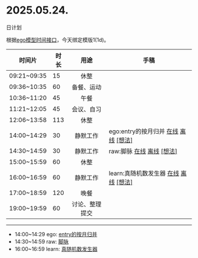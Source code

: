 # 2025.05.24.
日计划

根据[ego模型时间接口](https://gitee.com/hyg/blog/blob/master/timeflow.md)，今天绑定模版1(1d)。

| 时间片 | 时长 | 用途 | 手稿 |
| --- | --- | :---: | --- |
| 09:21~09:35 | 15 | 休整 |  |
| 09:36~10:35 | 60 | 备餐、运动 |  |
| 10:36~11:20 | 45 | 午餐 |  |
| 11:21~12:05 | 45 | 会议、自习 |  |
| 12:06~13:58 | 113 | 休整 |  |
| 14:00~14:29 | 30 | 静默工作 | ego:entry的按月归并 [在线](http://simp.ly/p/8t3vlk) [离线](../../draft/2025/20250524140000.md) <a href="mailto:huangyg@mars22.com?subject=关于2025.05.24.[ego:entry的按月归并]任务&body=日期: 20250524%0D%0A序号: 5%0D%0A手稿:../../draft/2025/20250524140000.md%0D%0A---请勿修改邮件主题及以上内容 从下一行开始写您的想法---%0D%0A">[想法]</a> |
| 14:30~14:59 | 30 | 静默工作 | raw:脚脉 [在线](http://simp.ly/p/5k9gJy) [离线](../../draft/2025/20250524143000.md) <a href="mailto:huangyg@mars22.com?subject=关于2025.05.24.[raw:脚脉]任务&body=日期: 20250524%0D%0A序号: 6%0D%0A手稿:../../draft/2025/20250524143000.md%0D%0A---请勿修改邮件主题及以上内容 从下一行开始写您的想法---%0D%0A">[想法]</a> |
| 15:00~15:59 | 60 | 休整 |  |
| 16:00~16:59 | 60 | 静默工作 | learn:真随机数发生器 [在线](http://simp.ly/p/4QDThK) [离线](../../draft/2025/20250524160000.md) <a href="mailto:huangyg@mars22.com?subject=关于2025.05.24.[learn:真随机数发生器]任务&body=日期: 20250524%0D%0A序号: 8%0D%0A手稿:../../draft/2025/20250524160000.md%0D%0A---请勿修改邮件主题及以上内容 从下一行开始写您的想法---%0D%0A">[想法]</a> |
| 17:00~18:59 | 120 | 晚餐 |  |
| 19:00~19:59 | 60 | 讨论、整理提交 |  |

---

- 14:00~14:29	ego: [entry的按月归并](../../draft/2025/20250524.01.md)
- 14:30~14:59	raw: [脚脉](../../draft/2025/20250524.02.md)
- 16:00~16:59	learn: [真随机数发生器](../../draft/2025/20250524.03.md)

